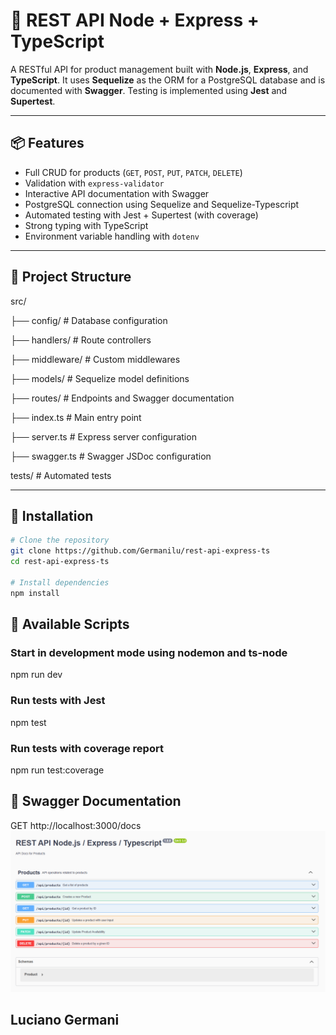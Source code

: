 # 🛒 REST API Node + Express + TypeScript

A RESTful API for product management built with **Node.js**, **Express**, and **TypeScript**. It uses **Sequelize** as the ORM for a PostgreSQL database and is documented with **Swagger**. Testing is implemented using **Jest** and **Supertest**.

---

## 📦 Features

- Full CRUD for products (`GET`, `POST`, `PUT`, `PATCH`, `DELETE`)
- Validation with `express-validator`
- Interactive API documentation with Swagger
- PostgreSQL connection using Sequelize and Sequelize-Typescript
- Automated testing with Jest + Supertest (with coverage)
- Strong typing with TypeScript
- Environment variable handling with `dotenv`

---

## 📁 Project Structure

src/

├── config/ # Database configuration

├── handlers/ # Route controllers

├── middleware/ # Custom middlewares

├── models/ # Sequelize model definitions

├── routes/ # Endpoints and Swagger documentation

├── index.ts # Main entry point

├── server.ts # Express server configuration

├── swagger.ts # Swagger JSDoc configuration

tests/ # Automated tests

---


## 🚀 Installation

```bash
# Clone the repository
git clone https://github.com/Germanilu/rest-api-express-ts
cd rest-api-express-ts

# Install dependencies
npm install
```

## 🧪 Available Scripts
### Start in development mode using nodemon and ts-node
npm run dev

### Run tests with Jest
npm test

### Run tests with coverage report
npm run test:coverage

## 📘 Swagger Documentation
GET http://localhost:3000/docs
![Swagger UI Preview](./docs/swagger-preview.png)

## Luciano Germani